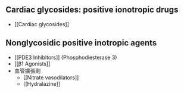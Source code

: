 ## Cardiac glycosides: positive ionotropic drugs
- [[Cardiac glycosides]]
## Nonglycosidic positive inotropic agents
- [[PDE3 Inhibitors]] (Phosphodiesterase 3)
- [[β1 Agonists]]
- 血管擴張劑
	- [[Nitrate vasodilators]]
	- [[Hydralazine]]